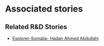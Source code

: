 # Associated stories

<!-- !!DO NOT REMOVE!! start autogenerated hyperlinks -->
## Related R&D Stories
- [Explorer\-Somalia\- Hadan Ahmed Abdullahi](/RnD-Archive/stories/?doc=Explorers_SOM)
<!-- !!DO NOT REMOVE!! end autogenerated hyperlinks -->